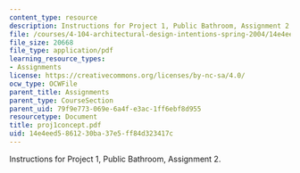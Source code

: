 ```yaml
---
content_type: resource
description: Instructions for Project 1, Public Bathroom, Assignment 2.
file: /courses/4-104-architectural-design-intentions-spring-2004/14e4eed5861230ba37e5ff84d323417c_proj1concept.pdf
file_size: 20668
file_type: application/pdf
learning_resource_types:
- Assignments
license: https://creativecommons.org/licenses/by-nc-sa/4.0/
ocw_type: OCWFile
parent_title: Assignments
parent_type: CourseSection
parent_uid: 79f9e773-069e-6a4f-e3ac-1ff6ebf8d955
resourcetype: Document
title: proj1concept.pdf
uid: 14e4eed5-8612-30ba-37e5-ff84d323417c
---
```

Instructions for Project 1, Public Bathroom, Assignment 2.